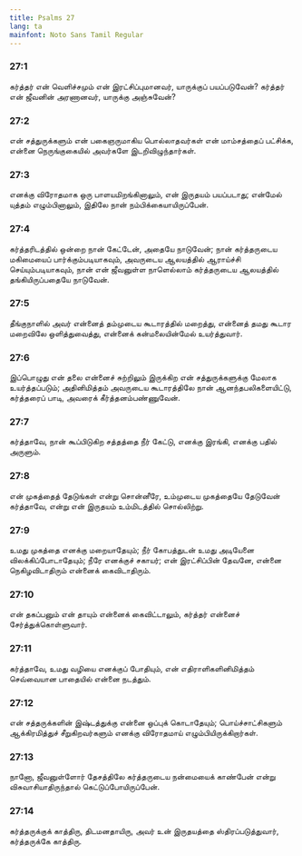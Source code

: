 ```yaml
---
title: Psalms 27
lang: ta
mainfont: Noto Sans Tamil Regular
---
```


###  27:1

கர்த்தர் என் வெளிச்சமும் என் இரட்சிப்புமானவர், யாருக்குப் பயப்படுவேன்? கர்த்தர் என் ஜீவனின் அரணானவர், யாருக்கு அஞ்சுவேன்?

###  27:2

என் சத்துருக்களும் என் பகைஞருமாகிய பொல்லாதவர்கள் என் மாம்சத்தைப் பட்சிக்க, என்னை நெருங்குகையில் அவர்களே இடறிவிழுந்தார்கள்.

###  27:3

எனக்கு விரோதமாக ஒரு பாளயமிறங்கினாலும், என் இருதயம் பயப்படாது; என்மேல் யுத்தம் எழும்பினாலும், இதிலே நான் நம்பிக்கையாயிருப்பேன்.

###  27:4

கர்த்தரிடத்தில் ஒன்றை நான் கேட்டேன், அதையே நாடுவேன்; நான் கர்த்தருடைய மகிமையைப் பார்க்கும்படியாகவும், அவருடைய ஆலயத்தில் ஆராய்ச்சி செய்யும்படியாகவும், நான் என் ஜீவனுள்ள நாளெல்லாம் கர்த்தருடைய ஆலயத்தில் தங்கியிருப்பதையே நாடுவேன்.

###  27:5

தீங்குநாளில் அவர் என்னைத் தம்முடைய கூடாரத்தில் மறைத்து, என்னைத் தமது கூடார மறைவிலே ஒளித்துவைத்து, என்னைக் கன்மலையின்மேல் உயர்த்துவார்.

###  27:6

இப்பொழுது என் தலை என்னைச் சுற்றிலும் இருக்கிற என் சத்துருக்களுக்கு மேலாக உயர்த்தப்படும்; அதினிமித்தம் அவருடைய கூடாரத்திலே நான் ஆனந்தபலிகளையிட்டு, கர்த்தரைப் பாடி, அவரைக் கீர்த்தனம்பண்ணுவேன்.

###  27:7

கர்த்தாவே, நான் கூப்பிடுகிற சத்தத்தை நீர் கேட்டு, எனக்கு இரங்கி, எனக்கு பதில் அருளும்.

###  27:8

என் முகத்தைத் தேடுங்கள் என்று சொன்னீரே, உம்முடைய முகத்தையே தேடுவேன் கர்த்தாவே, என்று என் இருதயம் உம்மிடத்தில் சொல்லிற்று.

###  27:9

உமது முகத்தை எனக்கு மறையாதேயும்; நீர் கோபத்துடன் உமது அடியேனை விலக்கிப்போடாதேயும்; நீரே எனக்குச் சகாயர்; என் இரட்சிப்பின் தேவனே, என்னை நெகிழவிடாதிரும் என்னைக் கைவிடாதிரும்.

###  27:10

என் தகப்பனும் என் தாயும் என்னைக் கைவிட்டாலும், கர்த்தர் என்னைச் சேர்த்துக்கொள்ளுவார்.

###  27:11

கர்த்தாவே, உமது வழியை எனக்குப் போதியும், என் எதிராளிகளினிமித்தம் செவ்வையான பாதையில் என்னை நடத்தும்.

###  27:12

என் சத்தருக்களின் இஷ்டத்துக்கு என்னை ஒப்புக் கொடாதேயும்; பொய்ச்சாட்சிகளும் ஆக்கிரமித்துச் சீறுகிறவர்களும் எனக்கு விரோதமாய் எழும்பியிருக்கிறார்கள்.

###  27:13

நானோ, ஜீவனுள்ளோர் தேசத்திலே கர்த்தருடைய நன்மையைக் காண்பேன் என்று விசுவாசியாதிருந்தால் கெட்டுப்போயிருப்பேன்.

###  27:14

கர்த்தருக்குக் காத்திரு, திடமனதாயிரு, அவர் உன் இருதயத்தை ஸ்திரப்படுத்துவார், கர்த்தருக்கே காத்திரு.

